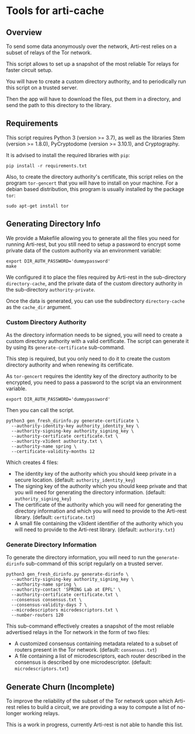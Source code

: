 # Tools for arti-cache

## Overview

To send some data anonymously over the network, Arti-rest relies on a
subset of relays of the Tor network.

This script allows to set up a snapshot of the most reliable Tor relays
for faster circuit setup.

You will have to create a custom directory authority, and to periodically
run this script on a trusted server.

Then the app will have to download the files, put them in a directory,
and send the path to this directory to the library.

## Requirements

This script requires Python 3 (version >= 3.7), as well as
the libraries Stem (version >= 1.8.0), PyCryptodome
(version >= 3.10.1), and Cryptography.

It is advised to install the required libraries with `pip`:

```
pip install -r requirements.txt
```

Also, to create the directory authority's certificate, this script
relies on the program `tor-gencert` that you will have to install on
your machine. For a debian based distribution, this program is usually
installed by the package `tor`:

```
sudo apt-get install tor
```

## Generating Directory Info

We provide a Makefile allowing you to generate all the files you need
for running Arti-rest, but you still need to setup a password to encrypt
some private data of the custom authority via an environment variable:

```
export DIR_AUTH_PASSWORD='dummypassword'
make
```

We configured it to place the files required by Arti-rest in the
sub-directory `directory-cache`, and the private data of the custom
directory authority in the sub-directory `authority-private`.

Once the data is generated, you can use the subdirectory `directory-cache`
as the `cache_dir` argument.

### Custom Directory Authority

As the directory information needs to be signed, you will need to
create a custom directory authority with a valid certificate. The
script can generate it by using its `generate-certificate`
sub-command.

This step is required, but you only need to do it to create the
custom directory authority and when renewing its certificate.

As `tor-gencert` requires the identity key of the directory
authority to be encrypted, you need to pass a password to the script
via an environment variable.

```
export DIR_AUTH_PASSWORD='dummypassword'
```

Then you can call the script.

```
python3 gen_fresh_dirinfo.py generate-certificate \
  --authority-identity-key authority_identity_key \
  --authority-signing-key authority_signing_key \
  --authority-certificate certificate.txt \
  --authority-v3ident authority.txt \
  --authority-name spring \
  --certificate-validity-months 12
```

Which creates 4 files:

- The identity key of the authority which you should keep private in a
  secure location. (default: `authority_identity_key`)
- The signing key of the authority which you should keep private and
  that you will need for generating the directory information.
  (default: `authority_signing_key`)
- The certificate of the authority which you will need for generating
  the directory information and which you will need to provide to the
  Arti-rest library. (default: `certificate.txt`)
- A small file containing the v3ident identifier of the authority which
  you will need to provide to the Arti-rest library. (default:
  `authority.txt`)


### Generate Directory Information

To generate the directory information, you will need to run the
`generate-dirinfo` sub-command of this script regularly on a trusted
server.

```
python3 gen_fresh_dirinfo.py generate-dirinfo \
  --authority-signing-key authority_signing_key \
  --authority-name spring \
  --authority-contact 'SPRING Lab at EPFL' \
  --authority-certificate certificate.txt \
  --consensus consensus.txt \
  --consensus-validity-days 7 \
  --microdescriptors microdescriptors.txt \
  --number-routers 120
```

This sub-command effectively creates a snapshot of the most
reliable advertised relays in the Tor network in the form of two files:

- A customized consensus containing metadata related to a subset of
  routers present in the Tor network. (default: `consensus.txt`)
- A file containing a list of microdescriptors, each router described
  in the consensus is described by one microdescriptor. (default:
  `microdescriptors.txt`)


## Generate Churn (Incomplete)

To improve the reliability of the subset of the Tor network upon which
Arti-rest relies to build a circuit, we are providing a way to compute
a list of no-longer working relays.

This is a work in progress, currently Arti-rest is not able to handle
this list.
